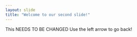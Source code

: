 ```yaml
---
layout: slide
title: "Welcome to our second slide!"
---
```

This NEEDS TO BE CHANGED
Use the left arrow to go back!
